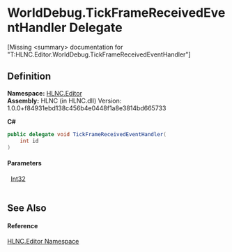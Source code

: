 # WorldDebug.TickFrameReceivedEventHandler Delegate


\[Missing &lt;summary&gt; documentation for "T:HLNC.Editor.WorldDebug.TickFrameReceivedEventHandler"\]



## Definition
**Namespace:** <a href="N_HLNC_Editor">HLNC.Editor</a>  
**Assembly:** HLNC (in HLNC.dll) Version: 1.0.0+f84931ebd138c456b4e0448f1a8e3814bd665733

**C#**
``` C#
public delegate void TickFrameReceivedEventHandler(
	int id
)
```



#### Parameters
<dl><dt>  <a href="https://learn.microsoft.com/dotnet/api/system.int32" target="_blank" rel="noopener noreferrer">Int32</a></dt><dd> </dd></dl>

## See Also


#### Reference
<a href="N_HLNC_Editor">HLNC.Editor Namespace</a>  
